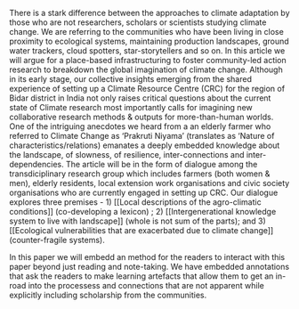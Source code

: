There is a stark difference between the approaches to climate adaptation by those who are not researchers, scholars or scientists studying climate change. We are referring to the communities who have been living in close proximity to ecological systems, maintaining production landscapes, ground water trackers, cloud spotters, star-storytellers and so on. In this article we will argue for a place-based infrastructuring to foster community-led action research to breakdown the global imagination of climate change. Although in its early stage, our collective insights emerging from the shared experience of setting up a Climate Resource Centre (CRC) for the region of Bidar district in India not only raises critical questions about the current state of Climate research most importantly calls for imagining new collaborative research methods & outputs for more-than-human worlds. One of the intriguing anecdotes we heard from a an elderly farmer who referred to Climate Change as ‘Prakruti Niyama’ (translates as ‘Nature of characteristics/relations) emanates a deeply embedded knowledge about the landscape, of slowness, of resilience, inter-connections and inter-dependencies. The article will be in the form of dialogue among the transdiciplinary research group which includes farmers (both women & men), elderly residents, local extension work organisations and civic society organisations who are currently engaged in setting up CRC. Our dialogue explores three premises - 1) [[Local descriptions of the agro-climatic conditions]] (co-developing a lexicon) ; 2) [[Intergenerational knowledge system to live with landscape]] (whole is not sum of the parts); and 3) [[Ecological vulnerabilities that are exacerbated due to climate change]] (counter-fragile systems).

In this paper we will embedd an method for the readers to interact with this paper beyond just reading and note-taking. We have embedded annotations that ask the readers to make learning artefacts that allow them to get an in-road into the processess and connections that are not apparent while explicitly including scholarship from the communities.
